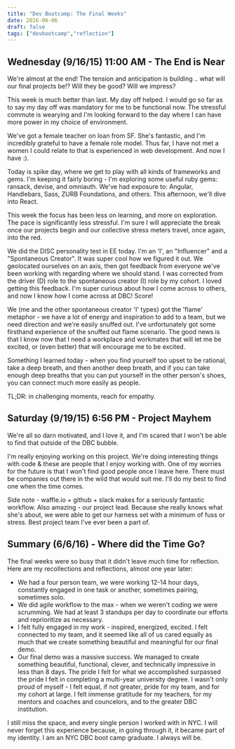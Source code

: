 ```yaml
---
title: "Dev Bootcamp: The Final Weeks"
date: 2016-06-06
draft: false
tags: ["devbootcamp","reflection"]
---
```


## Wednesday (9/16/15) 11:00 AM - The End is Near
We're almost at the end! The tension and anticipation is building .. what will our final projects be!? Will they be good? Will we impress?

This week is much better than last. My day off helped. I would go so far as to say my day off was mandatory for me to be functional now. The stressful commute is wearying and I'm looking forward to the day where I can have more power in my choice of environment.

We've got a female teacher on loan from SF. She's fantastic, and I'm incredibly grateful to have a female role model. Thus far, I have not met a women I could relate to that is experienced in web development. And now I have :).

Today is spike day, where we get to play with all kinds of frameworks and gems. I'm keeping it fairly boring - I'm exploring some useful ruby gems: ransack, devise, and omniauth. We've had exposure to: Angular, Handlebars, Sass, ZURB Foundations, and others. This afternoon, we'll dive into React.

This week the focus has been less on learning, and more on exploration. The pace is significantly less stressful. I'm sure I will appreciate the break once our projects begin and our collective stress meters travel, once again, into the red.

We did the DISC personality test in EE today. I'm an 'I', an "Influencer" and a "Spontaneous Creator". It was super cool how we figured it out. We geolocated ourselves on an axis, then got feedback from everyone we've been working with regarding where we should stand. I was corrected from the driver (D) role to the spontaneous creator (I) role by my cohort. I loved getting this feedback. I'm super curious about how I come across to others, and now I know how I come across at DBC! Score!

We (me and the other spontaneous creator 'I' types) got the 'flame' metaphor - we have a lot of energy and inspiration to add to a team, but we need direction and we're easily snuffed out. I've unfortunately got some firsthand experience of the snuffed out flame scenario. The good news is that I know now that I need a workplace and workmates that will let me be excited, or (even better) that will encourage me to be excited.

Something I learned today - when you find yourself too upset to be rational, take a deep breath, and then another deep breath, and if you can take enough deep breaths that you can put yourself in the other person's shoes, you can connect much more easily as people.

TL;DR: in challenging moments, reach for empathy.

## Saturday (9/19/15) 6:56 PM - Project Mayhem
We're all so darn motivated, and I love it, and I'm scared that I won't be able to find that outside of the DBC bubble.

I'm really enjoying working on this project. We're doing interesting things with code & these are people that I enjoy working with. One of my worries for the future is that I won't find good people once I leave here. There must be companies out there in the wild that would suit me. I'll do my best to find one when the time comes.

Side note - waffle.io + github + slack makes for a seriously fantastic workflow. Also amazing - our project lead. Because she really knows what she's about, we were able to get our harness set with a minimum of fuss or stress. Best project team I've ever been a part of.

## Summary (6/6/16) - Where did the Time Go?
The final weeks were so busy that it didn't leave much time for reflection. Here are my recollections and reflections, almost one year later:

- We had a four person team, we were working 12-14 hour days, constantly engaged in one task or another, sometimes pairing, sometimes solo.
- We did agile workflow to the max - when we weren't coding we were scrumming. We had at least 3 standups per day to coordinate our efforts and reprioritize as necessary.
- I felt fully engaged in my work - inspired, energized, excited. I felt connected to my team, and it seemed like all of us cared equally as much that we create something beautiful and meaningful for our final demo.
- Our final demo was a massive success. We managed to create something beautiful, functional, clever, and technically impressive in less than 8 days. The pride I felt for what we accomplished surpassed the pride I felt in completing a multi-year university degree. I wasn't only proud of myself - I felt equal, if not greater, pride for my team, and for my cohort at large. I felt immense gratitude for my teachers, for my mentors and coaches and councelors, and to the greater DBC institution.

I still miss the space, and every single person I worked with in NYC. I will never forget this experience because, in going through it, it became part of my identity. I am an NYC DBC boot camp graduate. I always will be.
